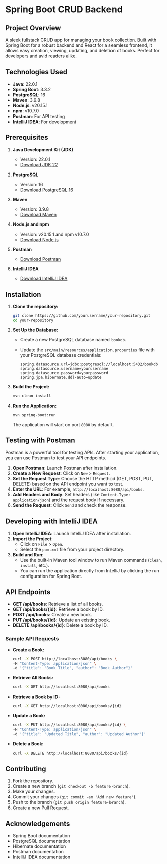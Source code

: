 # Spring Boot CRUD Backend

## Project Overview

A sleek fullstack CRUD app for managing your book collection. Built with Spring Boot for a robust backend and React for a seamless frontend, it allows easy creation, viewing, updating, and deletion of books. Perfect for developers and avid readers alike.

## Technologies Used

- **Java**: 22.0.1
- **Spring Boot**: 3.3.2
- **PostgreSQL**: 16
- **Maven**: 3.9.8
- **Node.js**: v20.15.1
- **npm**: v10.7.0
- **Postman**: For API testing
- **IntelliJ IDEA**: For development

## Prerequisites

1. **Java Development Kit (JDK)**
   - Version: 22.0.1
   - [Download JDK 22](https://jdk.java.net/22/)

2. **PostgreSQL**
   - Version: 16
   - [Download PostgreSQL 16](https://www.postgresql.org/download/)

3. **Maven**
   - Version: 3.9.8
   - [Download Maven](https://maven.apache.org/download.cgi)

4. **Node.js and npm**
   - Version: v20.15.1 and npm v10.7.0
   - [Download Node.js](https://nodejs.org/)

5. **Postman**
   - [Download Postman](https://www.postman.com/downloads/)

6. **IntelliJ IDEA**
   - [Download IntelliJ IDEA](https://www.jetbrains.com/idea/download/)

## Installation

1. **Clone the repository:**

    ```bash
    git clone https://github.com/yourusername/your-repository.git
    cd your-repository
    ```

2. **Set Up the Database:**

   - Create a new PostgreSQL database named `bookdb`.
   - Update the `src/main/resources/application.properties` file with your PostgreSQL database credentials:

     ```properties
     spring.datasource.url=jdbc:postgresql://localhost:5432/bookdb
     spring.datasource.username=yourusername
     spring.datasource.password=yourpassword
     spring.jpa.hibernate.ddl-auto=update
     ```

3. **Build the Project:**

    ```bash
    mvn clean install
    ```

4. **Run the Application:**

    ```bash
    mvn spring-boot:run
    ```

   The application will start on port `8080` by default.

## Testing with Postman

Postman is a powerful tool for testing APIs. After starting your application, you can use Postman to test your API endpoints.

1. **Open Postman**: Launch Postman after installation.
2. **Create a New Request**: Click on `New` > `Request`.
3. **Set the Request Type**: Choose the HTTP method (GET, POST, PUT, DELETE) based on the API endpoint you want to test.
4. **Enter the URL**: For example, `http://localhost:8080/api/books`.
5. **Add Headers and Body**: Set headers (like `Content-Type: application/json`) and the request body if necessary.
6. **Send the Request**: Click `Send` and check the response.

## Developing with IntelliJ IDEA

1. **Open IntelliJ IDEA**: Launch IntelliJ IDEA after installation.
2. **Import the Project**:
   - Click on `File` > `Open`.
   - Select the `pom.xml` file from your project directory.
3. **Build and Run**:
   - Use the built-in Maven tool window to run Maven commands (`clean`, `install`, etc.).
   - You can run the application directly from IntelliJ by clicking the run configuration for Spring Boot.

## API Endpoints

- **GET /api/books**: Retrieve a list of all books.
- **GET /api/books/{id}**: Retrieve a book by ID.
- **POST /api/books**: Create a new book.
- **PUT /api/books/{id}**: Update an existing book.
- **DELETE /api/books/{id}**: Delete a book by ID.

### Sample API Requests

- **Create a Book:**

    ```bash
    curl -X POST http://localhost:8080/api/books \
    -H "Content-Type: application/json" \
    -d '{"title": "Book Title", "author": "Book Author"}'
    ```

- **Retrieve All Books:**

    ```bash
    curl -X GET http://localhost:8080/api/books
    ```

- **Retrieve a Book by ID:**

    ```bash
    curl -X GET http://localhost:8080/api/books/{id}
    ```

- **Update a Book:**

    ```bash
    curl -X PUT http://localhost:8080/api/books/{id} \
    -H "Content-Type: application/json" \
    -d '{"title": "Updated Title", "author": "Updated Author"}'
    ```

- **Delete a Book:**

    ```bash
    curl -X DELETE http://localhost:8080/api/books/{id}
    ```

## Contributing

1. Fork the repository.
2. Create a new branch (`git checkout -b feature-branch`).
3. Make your changes.
4. Commit your changes (`git commit -am 'Add new feature'`).
5. Push to the branch (`git push origin feature-branch`).
6. Create a new Pull Request.

## Acknowledgements

- Spring Boot documentation
- PostgreSQL documentation
- Hibernate documentation
- Postman documentation
- IntelliJ IDEA documentation
